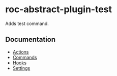 # roc-abstract-plugin-test
Adds test command.

## Documentation
- [Actions](/packages/roc-abstract-plugin-test/docs/Actions.md)
- [Commands](/packages/roc-abstract-plugin-test/docs/Commands.md)
- [Hooks](/packages/roc-abstract-plugin-test/docs/Hooks.md)
- [Settings](/packages/roc-abstract-plugin-testdocs/Settings.md)
